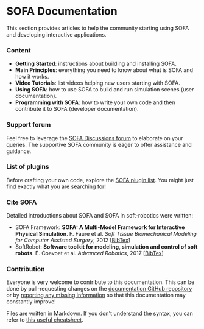 SOFA Documentation
==================

This section provides articles to help the community starting using SOFA and developing interactive applications.


### Content
- **Getting Started**: instructions about building and installing SOFA.
- **Main Principles**: everything you need to know about what is SOFA and how it works.
- **Video Tutorials**: list videos helping new users starting with SOFA.
- **Using SOFA**: how to use SOFA to build and run simulation scenes (user documentation).
- **Programming with SOFA**: how to write your own code and then contribute it to SOFA (developer documentation).


### Support forum

Feel free to leverage the [SOFA Discussions forum](http://github.com/sofa-framework/sofa/discussions/) to elaborate on your queries. The supportive SOFA community is eager to offer assistance and guidance.

### List of plugins

Before crafting your own code, explore the [SOFA plugin list](https://www.sofa-framework.org/applications/plugins/). You might just find exactly what you are searching for!

### Cite SOFA

Detailed introductions about SOFA and SOFA in soft-robotics were written:
*   SOFA Framework: **SOFA: A Multi-Model Framework for Interactive Physical Simulation**. F. Faure et al. _Soft Tissue Biomechanical Modeling for Computer Assisted Surgery_, 2012 \[[BibTex](https://hal.inria.fr/hal-00681539v1/bibtex)\]
*   SoftRobot: **Software toolkit for modeling, simulation and control of soft robots**. E. Coevoet et al. _Advanced Robotics_, 2017 \[[BibTex](https://hal.inria.fr/hal-01649355v1/bibtex)\]

### Contribution
Everyone is very welcome to contribute to this documentation. This can be done by pull-requesting changes on the [documentation GitHub repository](https://github.com/sofa-framework/doc/) or by [reporting any missing information](https://github.com/sofa-framework/doc/issues/new) so that this documentation may constantly improve!

Files are written in Markdown. If you don't understand the syntax, you can refer to [this useful cheatsheet](https://github.com/adam-p/markdown-here/wiki/Markdown-Cheatsheet).